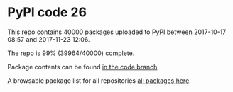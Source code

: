 # PyPI code 26

This repo contains 40000 packages uploaded to PyPI between 
2017-10-17 08:57 and 2017-11-23 12:06.

The repo is 99% (39964/40000) complete.

Package contents can be found [in the code branch](https://github.com/pypi-data/pypi-mirror-26/tree/code/packages).

A browsable package list for all repositories [all packages here](https://pypi-data.github.io/website/repositories/pypi-mirror-26).


